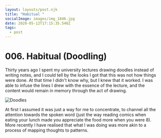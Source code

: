 ```yaml
---
layout: layouts/post.njk
title: "Habitual "
socialImage: images/img_1846.jpg
date: 2020-05-12T17:15:35.546Z
tags:
  - post
---
```

# 006. Habitual (Doodling)

Thirty years ago I spent my university lectures drawing doodles instead of writing notes, and I could tell by the looks I got that this was not how things were done. At that time I didn't know why, but I knew that it worked. I was able to infuse the lines I drew with the essence of the lecture, and the content would remain in memory through the act of drawing.


![Doodles](/images/img_1846.jpg "mapping thoughts to patterns")


At first I assumed it was just a way for me to concentrate, to channel all the attention towards the spoken word (just the way reading comics when eating your lunch made you appreciate the food more when you were 8). More recently I have realised that what I was doing was more akin to a process of mapping thoughts to patterns. 